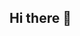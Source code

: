 ## Hi there 👋

<!--
**shreya31s/shreya31s** is a ✨ _special_ ✨ repository because its `README.md` (this file) appears on your GitHub profile.

![Shreya's GitHub Stats](https://github-readme-stats.vercel.app/api?username=shreya31s&show_icons=true&theme=github_dark)
